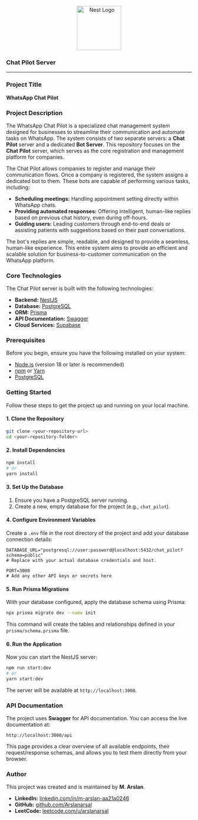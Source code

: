 <p align="center">
  <a href="http://nestjs.com/" target="blank"><img src="https://nestjs.com/img/logo-small.svg" width="120" alt="Nest Logo" /></a>
</p>

[circleci-image]: https://img.shields.io/circleci/build/github/nestjs/nest/master?token=abc123def456
[circleci-url]: https://circleci.com/gh/nestjs/nest

### **Chat Pilot Server**

-----

### **Project Title**

**WhatsApp Chat Pilot**

### **Project Description**

The WhatsApp Chat Pilot is a specialized chat management system designed for businesses to streamline their communication and automate tasks on WhatsApp. The system consists of two separate servers: a **Chat Pilot** server and a dedicated **Bot Server**. This repository focuses on the **Chat Pilot** server, which serves as the core registration and management platform for companies.

The Chat Pilot allows companies to register and manage their communication flows. Once a company is registered, the system assigns a dedicated bot to them. These bots are capable of performing various tasks, including:

  * **Scheduling meetings:** Handling appointment setting directly within WhatsApp chats.
  * **Providing automated responses:** Offering intelligent, human-like replies based on previous chat history, even during off-hours.
  * **Guiding users:** Leading customers through end-to-end deals or assisting patients with suggestions based on their past conversations.

The bot's replies are simple, readable, and designed to provide a seamless, human-like experience. This entire system aims to provide an efficient and scalable solution for business-to-customer communication on the WhatsApp platform.

### **Core Technologies**

The Chat Pilot server is built with the following technologies:

  * **Backend:** [NestJS](https://nestjs.com/)
  * **Database:** [PostgreSQL](https://www.postgresql.org/)
  * **ORM:** [Prisma](https://www.prisma.io/)
  * **API Documentation:** [Swagger](https://swagger.io/)
  * **Cloud Services:** [Supabase](https://supabase.com/)

### **Prerequisites**

Before you begin, ensure you have the following installed on your system:

  * [Node.js](https://nodejs.org/) (version 18 or later is recommended)
  * [npm](https://www.npmjs.com/) or [Yarn](https://yarnpkg.com/)
  * [PostgreSQL](https://www.postgresql.org/download/)

### **Getting Started**

Follow these steps to get the project up and running on your local machine.

#### 1\. Clone the Repository

```bash
git clone <your-repository-url>
cd <your-repository-folder>
```

#### 2\. Install Dependencies

```bash
npm install
# or
yarn install
```

#### 3\. Set Up the Database

1.  Ensure you have a PostgreSQL server running.
2.  Create a new, empty database for the project (e.g., `chat_pilot`).

#### 4\. Configure Environment Variables

Create a `.env` file in the root directory of the project and add your database connection details:

```env
DATABASE_URL="postgresql://user:password@localhost:5432/chat_pilot?schema=public"
# Replace with your actual database credentials and host.

PORT=3000
# Add any other API keys or secrets here
```

#### 5\. Run Prisma Migrations

With your database configured, apply the database schema using Prisma:

```bash
npx prisma migrate dev --name init
```

This command will create the tables and relationships defined in your `prisma/schema.prisma` file.

#### 6\. Run the Application

Now you can start the NestJS server:

```bash
npm run start:dev
# or
yarn start:dev
```

The server will be available at `http://localhost:3000`.

### **API Documentation**

The project uses **Swagger** for API documentation. You can access the live documentation at:

`http://localhost:3000/api`

This page provides a clear overview of all available endpoints, their request/response schemas, and allows you to test them directly from your browser.

### **Author**

This project was created and is maintained by **M. Arslan**.

  * **LinkedIn:** [linkedin.com/in/m-arslan-aa21a0246](https://www.linkedin.com/in/m-arslan-aa21a0246/)
  * **GitHub:** [github.com/Arslanarsal](https://github.com/Arslanarsal)
  * **LeetCode:** [leetcode.com/u/arslanarsal](https://leetcode.com/u/arslanarsal/)

